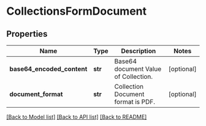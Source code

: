 # CollectionsFormDocument

## Properties
Name | Type | Description | Notes
------------ | ------------- | ------------- | -------------
**base64_encoded_content** | **str** | Base64 document Value of Collection. | [optional] 
**document_format** | **str** | Collection Document format is PDF. | [optional] 

[[Back to Model list]](../README.md#documentation-for-models) [[Back to API list]](../README.md#documentation-for-api-endpoints) [[Back to README]](../README.md)

